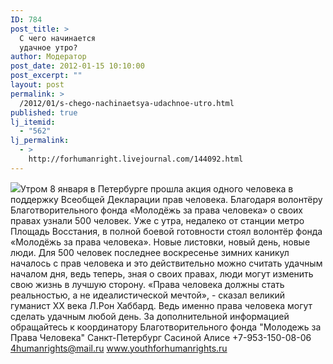 ```yaml
---
ID: 784
post_title: >
  С чего начинается
  удачное утро?
author: Модератор
post_date: 2012-01-15 10:10:00
post_excerpt: ""
layout: post
permalink: >
  /2012/01/s-chego-nachinaetsya-udachnoe-utro.html
published: true
lj_itemid:
  - "562"
lj_permalink:
  - >
    http://forhumanright.livejournal.com/144092.html
---
```

<img src="http://cs5338.vk.com/u132145096/132409092/x_5b26039f.jpg" />Утром 8 января в Петербурге прошла акция одного человека в поддержку Всеобщей Декларации прав человека. Благодаря волонтёру Благотворительного фонда «Молодёжь за права человека» о своих правах узнали 500 человек.
Уже с утра, недалеко от станции метро Площадь Восстания, в полной боевой готовности стоял волонтёр фонда «Молодёжь за права человека». Новые листовки, новый день, новые люди. Для 500 человек последнее воскресенье зимних каникул началось с прав человека и это действительно можно считать удачным началом дня, ведь теперь, зная о своих правах, люди могут изменить свою жизнь в лучшую сторону.
«Права человека должны стать реальностью, а не идеалистической мечтой», - сказал великий гуманист ХХ века Л.Рон Хаббард. Ведь именно права человека могут сделать удачным любой день.
За дополнительной информацией обращайтесь к координатору
Благотворительного фонда
"Молодежь за Права Человека" Санкт-Петербург 
Сасиной Алисе 
+7-953-150-08-06 
4humanrights@mail.ru
www.youthforhumanrights.ru
